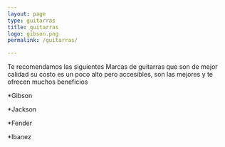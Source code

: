 ```yaml
---
layout: page
type: guitarras
title: guitarras
logo: gibson.png
permalink: /guitarras/

---
```


Te recomendamos las siguientes Marcas de guitarras que son de mejor calidad su costo es un poco alto pero accesibles, son las mejores y te ofrecen muchos beneficios

*Gibson


*Jackson


*Fender


*Ibanez
